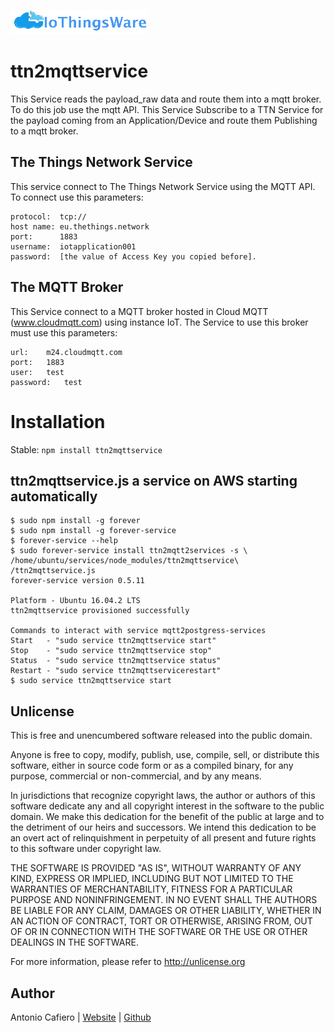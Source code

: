 ![](./images/IoThingsWareWideSmall.png)
# ttn2mqttservice


This Service reads the payload_raw data and route them into a mqtt broker. To do this job use the mqtt API.
This Service Subscribe to a TTN Service for the payload coming from an Application/Device and route them Publishing to a mqtt broker.

## The Things Network Service
This service connect to The Things Network Service using the MQTT API. To connect use this parameters:

    protocol:  tcp://
    host name: eu.thethings.network
    port:      1883
    username:  iotapplication001
    password:  [the value of Access Key you copied before].


## The MQTT Broker

This Service connect to a MQTT broker hosted in Cloud MQTT (www.cloudmqtt.com) using instance IoT. The Service to use this broker must use this parameters:

    url:	m24.cloudmqtt.com
    port:	1883
    user:	test
    password:	test

# Installation


Stable: `npm install ttn2mqttservice`

## ttn2mqttservice.js a service on AWS starting automatically

	$ sudo npm install -g forever
	$ sudo npm install -g forever-service
	$ forever-service --help
	$ sudo forever-service install ttn2mqtt2services -s \
	/home/ubuntu/services/node_modules/ttn2mqttservice\
	/ttn2mqttservice.js
	forever-service version 0.5.11
	
	Platform - Ubuntu 16.04.2 LTS
	ttn2mqttservice provisioned successfully
	
	Commands to interact with service mqtt2postgress-services
	Start   - "sudo service ttn2mqttservice start"
	Stop    - "sudo service ttn2mqttservice stop"
	Status  - "sudo service ttn2mqttservice status"
	Restart - "sudo service ttn2mqttservicerestart"
	$ sudo service ttn2mqttservice start



## Unlicense

This is free and unencumbered software released into the public domain.

Anyone is free to copy, modify, publish, use, compile, sell, or
distribute this software, either in source code form or as a compiled
binary, for any purpose, commercial or non-commercial, and by any
means.

In jurisdictions that recognize copyright laws, the author or authors
of this software dedicate any and all copyright interest in the
software to the public domain. We make this dedication for the benefit
of the public at large and to the detriment of our heirs and
successors. We intend this dedication to be an overt act of
relinquishment in perpetuity of all present and future rights to this
software under copyright law.

THE SOFTWARE IS PROVIDED "AS IS", WITHOUT WARRANTY OF ANY KIND,
EXPRESS OR IMPLIED, INCLUDING BUT NOT LIMITED TO THE WARRANTIES OF
MERCHANTABILITY, FITNESS FOR A PARTICULAR PURPOSE AND NONINFRINGEMENT.
IN NO EVENT SHALL THE AUTHORS BE LIABLE FOR ANY CLAIM, DAMAGES OR
OTHER LIABILITY, WHETHER IN AN ACTION OF CONTRACT, TORT OR OTHERWISE,
ARISING FROM, OUT OF OR IN CONNECTION WITH THE SOFTWARE OR THE USE OR
OTHER DEALINGS IN THE SOFTWARE.

For more information, please refer to <http://unlicense.org>


Author
------

Antonio Cafiero
| [Website](http://www.IoThingsWare.com)
| [Github](https://github.com/tcafiero/gps2mqtt)
